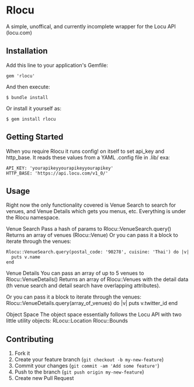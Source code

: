 # Rlocu

A simple, unoffical, and currently incomplete wrapper for the Locu API (locu.com)

## Installation

Add this line to your application's Gemfile:

    gem 'rlocu'

And then execute:

    $ bundle install

Or install it yourself as:

    $ gem install rlocu

## Getting Started

When you require Rlocu it runs config! on itself to set api_key and http_base.  It reads these values from a YAML .config file in .lib/ exa:

    API_KEY: 'yourapikeyyourapikeyyourapikey'
    HTTP_BASE: 'https://api.locu.com/v1_0/'

## Usage

Right now the only functionality covered is Venue Search to search for venues, and Venue Details which gets you menus, etc.
Everything is under the Rlocu namespace. 

Venue Search
Pass a hash of params to Rlocu::VenueSearch.query()
Returns an array of venues (Rlocu::Venue)
Or you can pass it a block to iterate through the venues:

    Rlocu::VenueSearch.query(postal_code: '90278', cuisine: 'Thai') do |v|
      puts v.name
    end

Venue Details
You can pass an array of up to 5 venues to Rlocu::VenueDetails()
Returns an array of Rlocu::Venues with the detail data (th venue search and detail search have overlapping attributes).

Or you can pass it a block to iterate through the venues:
    Rlocu::VenueDetails.query(array_of_venues) do |v|
      puts v.twitter_id
    end

Object Space
The object space essentially follows the Locu API with two little utility objects:
RLocu::Location
Rlocu::Bounds

## Contributing

1. Fork it
2. Create your feature branch (`git checkout -b my-new-feature`)
3. Commit your changes (`git commit -am 'Add some feature'`)
4. Push to the branch (`git push origin my-new-feature`)
5. Create new Pull Request

